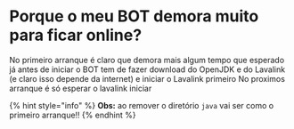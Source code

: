 # Porque o meu BOT demora muito para ficar online?
No primeiro arranque é claro que demora mais algum tempo que esperado já antes de iniciar o BOT tem de fazer download do OpenJDK e do Lavalink (e claro isso depende da internet) e iniciar o Lavalink primeiro
No proximos arranque é só esperar o lavalink iniciar

{% hint style="info" %}
**Obs:** ao remover o diretório `java` vai ser como o primeiro arranque!!
{% endhint %}